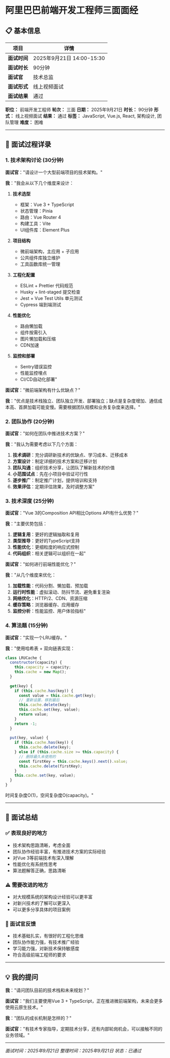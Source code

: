 # 阿里巴巴前端开发工程师三面面经

## 📋 基本信息

| 项目 | 详情 |
|------|------|
| **面试时间** | 2025年9月21日 14:00-15:30 |
| **面试时长** | 90分钟 |
| **面试官** | 技术总监 |
| **面试形式** | 线上视频面试 |
| **面试结果** | 通过 |

**职位：** 前端开发工程师
**轮次：** 三面
**日期：** 2025年9月21日
**时长：** 90分钟
**形式：** 线上视频面试
**结果：** 通过
**标签：** JavaScript, Vue.js, React, 架构设计, 团队管理
**难度：** 困难

---

## 💬 面试过程详录

### 1. 技术架构讨论 (30分钟)

**面试官**："请设计一个大型前端项目的技术架构。"

**我**："我会从以下几个维度来设计：

1. **技术选型**
   - 框架：Vue 3 + TypeScript
   - 状态管理：Pinia
   - 路由：Vue Router 4
   - 构建工具：Vite
   - UI组件库：Element Plus

2. **项目结构**
   - 微前端架构，主应用 + 子应用
   - 公共组件库独立维护
   - 工具函数库统一管理

3. **工程化配置**
   - ESLint + Prettier 代码规范
   - Husky + lint-staged 提交检查
   - Jest + Vue Test Utils 单元测试
   - Cypress 端到端测试

4. **性能优化**
   - 路由懒加载
   - 组件按需引入
   - 图片懒加载和压缩
   - CDN加速

5. **监控和部署**
   - Sentry错误监控
   - 性能监控埋点
   - CI/CD自动化部署"

**面试官**："微前端架构有什么优缺点？"

**我**："优点是技术栈独立、团队独立开发、部署独立；缺点是复杂度增加、通信成本高、首屏加载可能变慢。需要根据团队规模和业务复杂度来选择。"

### 2. 团队协作 (20分钟)

**面试官**："如何在团队中推进技术方案？"

**我**："我认为需要考虑以下几个方面：

1. **技术调研**：充分调研新技术的优缺点、学习成本、迁移成本
2. **方案设计**：制定详细的技术方案和迁移计划
3. **团队沟通**：组织技术分享，让团队了解新技术的价值
4. **小范围试点**：先在小项目中验证可行性
5. **逐步推广**：制定推广计划，提供培训和支持
6. **效果评估**：定期评估效果，及时调整方案"

### 3. 技术深度 (25分钟)

**面试官**："Vue 3的Composition API相比Options API有什么优势？"

**我**："主要优势包括：
1. **逻辑复用**：更好的逻辑抽取和复用
2. **类型推导**：更好的TypeScript支持
3. **性能优化**：更细粒度的响应式控制
4. **代码组织**：相关逻辑可以组织在一起"

**面试官**："如何进行前端性能优化？"

**我**："从几个维度来优化：
1. **加载性能**：代码分割、懒加载、预加载
2. **运行时性能**：虚拟滚动、防抖节流、避免重复渲染
3. **网络优化**：HTTP/2、CDN、资源压缩
4. **缓存策略**：浏览器缓存、应用缓存
5. **监控分析**：性能监控、用户体验指标"

### 4. 算法题 (15分钟)

**面试官**："实现一个LRU缓存。"

**我**："使用哈希表 + 双向链表实现：

```javascript
class LRUCache {
  constructor(capacity) {
    this.capacity = capacity;
    this.cache = new Map();
  }
  
  get(key) {
    if (this.cache.has(key)) {
      const value = this.cache.get(key);
      // 重新设置，移到最后
      this.cache.delete(key);
      this.cache.set(key, value);
      return value;
    }
    return -1;
  }
  
  put(key, value) {
    if (this.cache.has(key)) {
      this.cache.delete(key);
    } else if (this.cache.size >= this.capacity) {
      // 删除最久未使用的
      const firstKey = this.cache.keys().next().value;
      this.cache.delete(firstKey);
    }
    this.cache.set(key, value);
  }
}
```

时间复杂度O(1)，空间复杂度O(capacity)。"

---

## 📝 面试总结

### ✅ 表现良好的地方
- 技术架构思路清晰，考虑全面
- 团队协作经验丰富，有推进技术方案的实际经验
- 对Vue 3等前端技术有深入理解
- 性能优化有系统性思考
- 算法题解答正确，思路清晰

### ⚠️ 需要改进的地方
- 对大规模系统的架构设计经验可以更丰富
- 对新兴技术的了解可以更深入
- 可以更多分享具体的项目案例

### 🎯 面试官反馈
- 技术基础扎实，有很好的工程化思维
- 团队协作能力强，有技术推广经验
- 学习能力强，对新技术保持敏感度
- 符合高级前端工程师的要求

---

## 💡 我的提问

**我**："请问团队目前的技术栈和未来规划？"

**面试官**："我们主要使用Vue 3 + TypeScript，正在推进微前端架构，未来会更多使用云原生技术。"

**我**："团队的成长机制是怎样的？"

**面试官**："有技术专家指导，定期技术分享，还有内部轮岗机会，可以接触不同的业务领域。"

---

*面试时间：2025年9月21日*
*整理时间：2025年9月21日*
*状态：已通过*